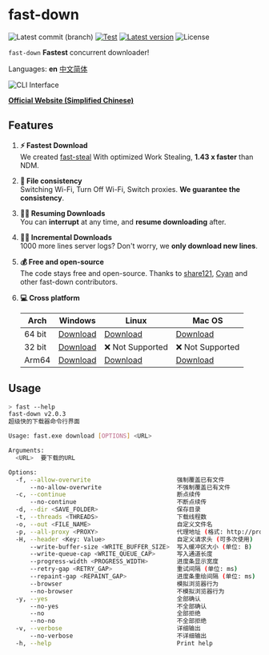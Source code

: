 # fast-down

![Latest commit (branch)](https://img.shields.io/github/last-commit/fast-down/cli/main)
[![Test](https://github.com/fast-down/cli/workflows/Test/badge.svg)](https://github.com/fast-down/cli/actions)
[![Latest version](https://img.shields.io/crates/v/fast-down-cli.svg)](https://crates.io/crates/fast-down-cli)
![License](https://img.shields.io/crates/l/fast-down-cli.svg)

`fast-down` **Fastest** concurrent downloader!

Languages: **en** [中文简体](./README_zhCN.md)

![CLI Interface](/docs/cli_en.png)

**[Official Website (Simplified Chinese)](https://fast.s121.top/)**

## Features

1. **⚡️ Fastest Download**  
   We created [fast-steal](https://github.com/fast-down/fast-steal) With optimized Work Stealing, **1.43 x faster** than NDM.
2. **🔄 File consistency**  
   Switching Wi-Fi, Turn Off Wi-Fi, Switch proxies. **We guarantee the consistency**.
3. **⛓️‍💥 Resuming Downloads**  
   You can **interrupt** at any time, and **resume downloading** after.
4. **⛓️‍💥 Incremental Downloads**  
   1000 more lines server logs? Don't worry, we **only download new lines**.
5. **💰 Free and open-source**  
   The code stays free and open-source. Thanks to [share121](https://github.com/share121), [Cyan](https://github.com/CyanChanges) and other fast-down contributors.
6. **💻 Cross platform**

   | Arch   | Windows       | Linux            | Mac OS           |
   | ------ | ------------- | ---------------- | ---------------- |
   | 64 bit | [Download][1] | [Download][2]    | [Download][3]    |
   | 32 bit | [Download][4] | ❌ Not Supported | ❌ Not Supported |
   | Arm64  | [Download][5] | [Download][6]    | [Download][7]    |

[1]: https://github.com/fast-down/cli/releases/latest/download/fast-down-windows-64bit.zip
[2]: https://github.com/fast-down/cli/releases/latest/download/fast-down-linux-64bit.zip
[3]: https://github.com/fast-down/cli/releases/latest/download/fast-down-macos-64bit.zip
[4]: https://github.com/fast-down/cli/releases/latest/download/fast-down-windows-32bit.zip
[5]: https://github.com/fast-down/cli/releases/latest/download/fast-down-windows-arm64.zip
[6]: https://github.com/fast-down/cli/releases/latest/download/fast-down-linux-arm64.zip
[7]: https://github.com/fast-down/cli/releases/latest/download/fast-down-macos-arm64.zip

## Usage

```bash
> fast --help
fast-down v2.0.3
超级快的下载器命令行界面

Usage: fast.exe download [OPTIONS] <URL>

Arguments:
  <URL>  要下载的URL

Options:
  -f, --allow-overwrite                        强制覆盖已有文件
      --no-allow-overwrite                     不强制覆盖已有文件
  -c, --continue                               断点续传
      --no-continue                            不断点续传
  -d, --dir <SAVE_FOLDER>                      保存目录
  -t, --threads <THREADS>                      下载线程数
  -o, --out <FILE_NAME>                        自定义文件名
  -p, --all-proxy <PROXY>                      代理地址 (格式: http://proxy:port 或 socks5://proxy:port)
  -H, --header <Key: Value>                    自定义请求头 (可多次使用)
      --write-buffer-size <WRITE_BUFFER_SIZE>  写入缓冲区大小 (单位: B)
      --write-queue-cap <WRITE_QUEUE_CAP>      写入通道长度
      --progress-width <PROGRESS_WIDTH>        进度条显示宽度
      --retry-gap <RETRY_GAP>                  重试间隔 (单位: ms)
      --repaint-gap <REPAINT_GAP>              进度条重绘间隔 (单位: ms)
      --browser                                模拟浏览器行为
      --no-browser                             不模拟浏览器行为
  -y, --yes                                    全部确认
      --no-yes                                 不全部确认
      --no                                     全部拒绝
      --no-no                                  不全部拒绝
  -v, --verbose                                详细输出
      --no-verbose                             不详细输出
  -h, --help                                   Print help
```
